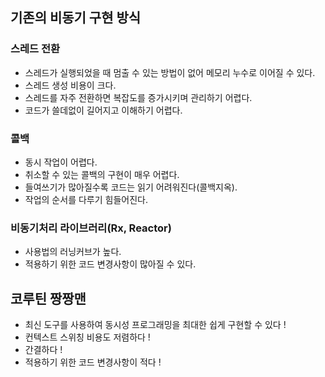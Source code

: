 ## 기존의 비동기 구현 방식

### 스레드 전환

- 스레드가 실행되었을 때 멈출 수 있는 방법이 없어 메모리 누수로 이어질 수 있다.
- 스레드 생성 비용이 크다.
- 스레드를 자주 전환하면 복잡도를 증가시키며 관리하기 어렵다.
- 코드가 쓸데없이 길어지고 이해하기 어렵다.

### 콜백

- 동시 작업이 어렵다.
- 취소할 수 있는 콜백의 구현이 매우 어렵다.
- 들여쓰기가 많아질수록 코드는 읽기 어려워진다(콜백지옥).
- 작업의 순서를 다루기 힘들어진다.

### 비동기처리 라이브러리(Rx, Reactor)

- 사용법의 러닝커브가 높다.
- 적용하기 위한 코드 변경사항이 많아질 수 있다.

## 코루틴 짱짱맨

- 최신 도구를 사용하여 동시성 프로그래밍을 최대한 쉽게 구현할 수 있다 !
- 컨텍스트 스위칭 비용도 저렴하다 !
- 간결하다 !
- 적용하기 위한 코드 변경사항이 적다 !


